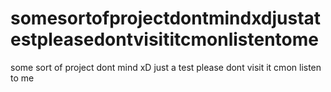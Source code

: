 # somesortofprojectdontmindxdjustatestpleasedontvisititcmonlistentome
some sort of project dont mind xD just a test please dont visit it cmon listen to me
